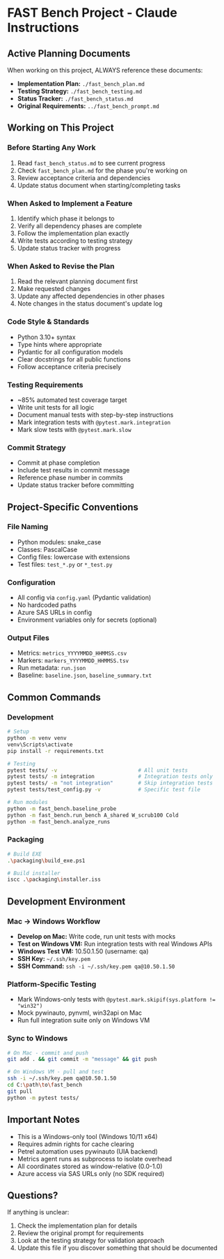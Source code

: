 # FAST Bench Project - Claude Instructions

## Active Planning Documents

When working on this project, ALWAYS reference these documents:

- **Implementation Plan:** `./fast_bench_plan.md`
- **Testing Strategy:** `./fast_bench_testing.md`
- **Status Tracker:** `./fast_bench_status.md`
- **Original Requirements:** `../fast_bench_prompt.md`

## Working on This Project

### Before Starting Any Work
1. Read `fast_bench_status.md` to see current progress
2. Check `fast_bench_plan.md` for the phase you're working on
3. Review acceptance criteria and dependencies
4. Update status document when starting/completing tasks

### When Asked to Implement a Feature
1. Identify which phase it belongs to
2. Verify all dependency phases are complete
3. Follow the implementation plan exactly
4. Write tests according to testing strategy
5. Update status tracker with progress

### When Asked to Revise the Plan
1. Read the relevant planning document first
2. Make requested changes
3. Update any affected dependencies in other phases
4. Note changes in the status document's update log

### Code Style & Standards
- Python 3.10+ syntax
- Type hints where appropriate
- Pydantic for all configuration models
- Clear docstrings for all public functions
- Follow acceptance criteria precisely

### Testing Requirements
- ~85% automated test coverage target
- Write unit tests for all logic
- Document manual tests with step-by-step instructions
- Mark integration tests with `@pytest.mark.integration`
- Mark slow tests with `@pytest.mark.slow`

### Commit Strategy
- Commit at phase completion
- Include test results in commit message
- Reference phase number in commits
- Update status tracker before committing

## Project-Specific Conventions

### File Naming
- Python modules: snake_case
- Classes: PascalCase
- Config files: lowercase with extensions
- Test files: `test_*.py` or `*_test.py`

### Configuration
- All config via `config.yaml` (Pydantic validation)
- No hardcoded paths
- Azure SAS URLs in config
- Environment variables only for secrets (optional)

### Output Files
- Metrics: `metrics_YYYYMMDD_HHMMSS.csv`
- Markers: `markers_YYYYMMDD_HHMMSS.tsv`
- Run metadata: `run.json`
- Baseline: `baseline.json`, `baseline_summary.txt`

## Common Commands

### Development
```bash
# Setup
python -m venv venv
venv\Scripts\activate
pip install -r requirements.txt

# Testing
pytest tests/ -v                          # All unit tests
pytest tests/ -m integration              # Integration tests only
pytest tests/ -m "not integration"        # Skip integration tests
pytest tests/test_config.py -v            # Specific test file

# Run modules
python -m fast_bench.baseline_probe
python -m fast_bench.run_bench A_shared W_scrub100 Cold
python -m fast_bench.analyze_runs
```

### Packaging
```bash
# Build EXE
.\packaging\build_exe.ps1

# Build installer
iscc .\packaging\installer.iss
```

## Development Environment

### Mac → Windows Workflow
- **Develop on Mac:** Write code, run unit tests with mocks
- **Test on Windows VM:** Run integration tests with real Windows APIs
- **Windows Test VM:** 10.50.1.50 (username: qa)
- **SSH Key:** `~/.ssh/key.pem`
- **SSH Command:** `ssh -i ~/.ssh/key.pem qa@10.50.1.50`

### Platform-Specific Testing
- Mark Windows-only tests with `@pytest.mark.skipif(sys.platform != "win32")`
- Mock pywinauto, pynvml, win32api on Mac
- Run full integration suite only on Windows VM

### Sync to Windows
```bash
# On Mac - commit and push
git add . && git commit -m "message" && git push

# On Windows VM - pull and test
ssh -i ~/.ssh/key.pem qa@10.50.1.50
cd C:\path\to\fast_bench
git pull
python -m pytest tests/
```

## Important Notes

- This is a Windows-only tool (Windows 10/11 x64)
- Requires admin rights for cache clearing
- Petrel automation uses pywinauto (UIA backend)
- Metrics agent runs as subprocess to isolate overhead
- All coordinates stored as window-relative (0.0-1.0)
- Azure access via SAS URLs only (no SDK required)

## Questions?

If anything is unclear:
1. Check the implementation plan for details
2. Review the original prompt for requirements
3. Look at the testing strategy for validation approach
4. Update this file if you discover something that should be documented